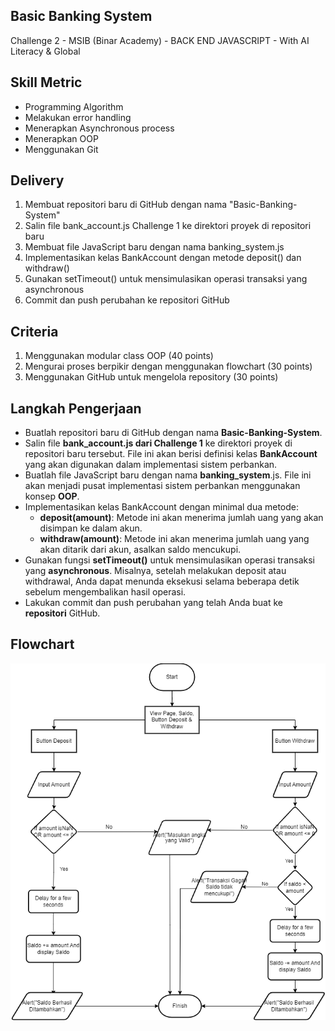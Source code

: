 ## Basic Banking System

Challenge 2 - MSIB (Binar Academy) - BACK END JAVASCRIPT - With AI Literacy & Global

## Skill Metric

- Programming Algorithm
- Melakukan error handling
- Menerapkan Asynchronous process
- Menerapkan OOP
- Menggunakan Git

## Delivery

1. Membuat repositori baru di GitHub dengan nama "Basic-Banking-System"
2. Salin file bank_account.js Challenge 1 ke direktori proyek di repositori baru
3. Membuat file JavaScript baru dengan nama banking_system.js
4. Implementasikan kelas BankAccount dengan metode deposit() dan withdraw()
5. Gunakan setTimeout() untuk mensimulasikan operasi transaksi yang asynchronous
6. Commit dan push perubahan ke repositori GitHub

## Criteria

1. Menggunakan modular class OOP (40 points)
2. Mengurai proses berpikir dengan menggunakan flowchart (30 points)
3. Menggunakan GitHub untuk mengelola repository (30 points)

## Langkah Pengerjaan

- Buatlah repositori baru di GitHub dengan nama
  **Basic-Banking-System**.
- Salin file **bank_account.js dari Challenge 1** ke direktori proyek di repositori baru tersebut. File ini akan berisi definisi kelas **BankAccount** yang akan digunakan dalam implementasi sistem perbankan.
- Buatlah file JavaScript baru dengan nama **banking_system**.js. File ini akan menjadi pusat implementasi sistem perbankan menggunakan konsep **OOP**.
- Implementasikan kelas BankAccount dengan minimal dua metode:
  - **deposit(amount)**: Metode ini akan menerima jumlah uang yang akan disimpan ke dalam akun.
  - **withdraw(amount)**: Metode ini akan menerima jumlah uang yang akan ditarik dari akun, asalkan saldo mencukupi.
- Gunakan fungsi **setTimeout()** untuk mensimulasikan operasi transaksi yang **asynchronous**. Misalnya, setelah melakukan deposit atau withdrawal, Anda dapat menunda eksekusi selama beberapa detik sebelum mengembalikan hasil operasi.
- Lakukan commit dan push perubahan yang telah Anda buat ke **repositori** GitHub.

## Flowchart

![Basic-Banking-System-Flowchart](Basic-banking-system-flowchart.png)

